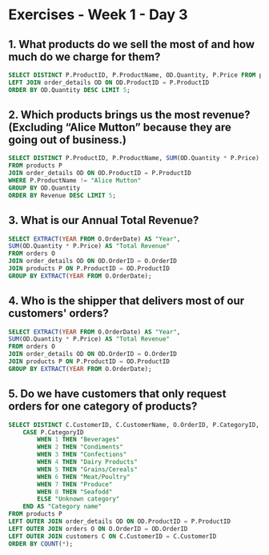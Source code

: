 # Exercises - Week 1 - Day 3

## 1. What products do we sell the most of and how much do we charge for them?

```sql
SELECT DISTINCT P.ProductID, P.ProductName, OD.Quantity, P.Price FROM products P
LEFT JOIN order_details OD ON OD.ProductID = P.ProductID
ORDER BY OD.Quantity DESC LIMIT 5;
```

## 2. Which products brings us the most revenue? (Excluding “Alice Mutton” because they are going out of business.)

```sql
SELECT DISTINCT P.ProductID, P.ProductName, SUM(OD.Quantity * P.Price) Revenue
FROM products P
JOIN order_details OD ON OD.ProductID = P.ProductID
WHERE P.ProductName != "Alice Mutton"
GROUP BY OD.Quantity
ORDER BY Revenue DESC LIMIT 5;
```

## 3. What is our Annual Total Revenue?

```sql
SELECT EXTRACT(YEAR FROM O.OrderDate) AS "Year",
SUM(OD.Quantity * P.Price) AS "Total Revenue"
FROM orders O
JOIN order_details OD ON OD.OrderID = O.OrderID
JOIN products P ON P.ProductID = OD.ProductID
GROUP BY EXTRACT(YEAR FROM O.OrderDate);
```

## 4. Who is the shipper that delivers most of our customers' orders?

```sql
SELECT EXTRACT(YEAR FROM O.OrderDate) AS "Year",
SUM(OD.Quantity * P.Price) AS "Total Revenue"
FROM orders O
JOIN order_details OD ON OD.OrderID = O.OrderID
JOIN products P ON P.ProductID = OD.ProductID
GROUP BY EXTRACT(YEAR FROM O.OrderDate);
```

## 5. Do we have customers that only request orders for one category of products?

```sql
SELECT DISTINCT C.CustomerID, C.CustomerName, O.OrderID, P.CategoryID,
	CASE P.CategoryID
		WHEN 1 THEN "Beverages"
		WHEN 2 THEN "Condiments"
		WHEN 3 THEN "Confections"
		WHEN 4 THEN "Dairy Products"
		WHEN 5 THEN "Grains/Cereals"
		WHEN 6 THEN "Meat/Poultry"
		WHEN 7 THEN "Produce"
		WHEN 8 THEN "Seafodd"
		ELSE "Unknown category"
	END AS "Category name"
FROM products P
LEFT OUTER JOIN order_details OD ON OD.ProductID = P.ProductID
LEFT OUTER JOIN orders O ON O.OrderID = OD.OrderID
LEFT OUTER JOIN customers C ON C.CustomerID = C.CustomerID
ORDER BY COUNT(*);
```
